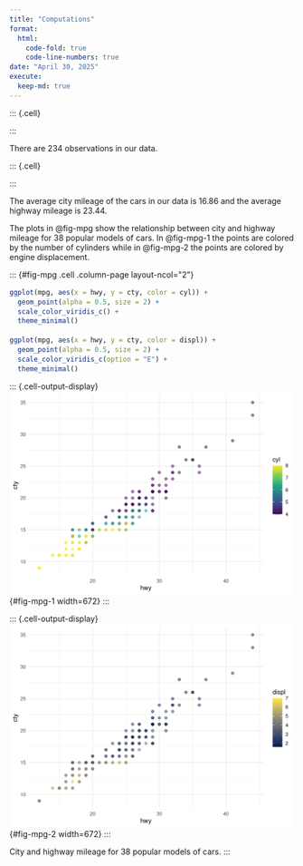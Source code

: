 ```yaml
---
title: "Computations"
format:
  html:
    code-fold: true
    code-line-numbers: true
date: "April 30, 2025"
execute: 
  keep-md: true
---
```



::: {.cell}

:::



There are 234 observations in our data.



::: {.cell}

:::



The average city mileage of the cars in our data is 16.86 and the average highway mileage is 23.44.

The plots in @fig-mpg show the relationship between city and highway mileage for 38 popular models of cars.
In @fig-mpg-1 the points are colored by the number of cylinders while in @fig-mpg-2 the points are colored by engine displacement.



::: {#fig-mpg .cell .column-page layout-ncol="2"}

```{.r .cell-code}
ggplot(mpg, aes(x = hwy, y = cty, color = cyl)) +
  geom_point(alpha = 0.5, size = 2) +
  scale_color_viridis_c() +
  theme_minimal()

ggplot(mpg, aes(x = hwy, y = cty, color = displ)) +
  geom_point(alpha = 0.5, size = 2) +
  scale_color_viridis_c(option = "E") +
  theme_minimal()
```

::: {.cell-output-display}
![Color by number of cylinders](computations-complete_files/figure-html/fig-mpg-1.png){#fig-mpg-1 width=672}
:::

::: {.cell-output-display}
![Color by engine displacement, in liters](computations-complete_files/figure-html/fig-mpg-2.png){#fig-mpg-2 width=672}
:::

City and highway mileage for 38 popular models of cars.
:::
